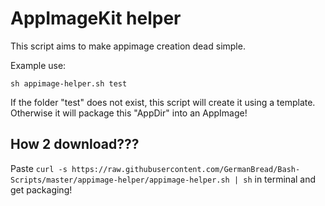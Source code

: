 # AppImageKit helper

This script aims to make appimage creation dead simple.

Example use:

`sh appimage-helper.sh test`

If the folder "test" does not exist, this script will create it using a template.
Otherwise it will package this "AppDir" into an AppImage!

## How 2 download???

Paste `curl -s https://raw.githubusercontent.com/GermanBread/Bash-Scripts/master/appimage-helper/appimage-helper.sh | sh` in terminal and get packaging!
